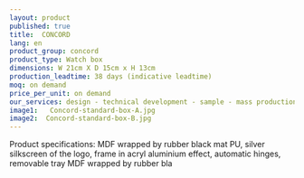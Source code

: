 ```yaml
---
layout: product
published: true
title:  CONCORD
lang: en
product_group: concord
product_type: Watch box
dimensions: W 21cm X D 15cm x H 13cm
production_leadtime: 38 days (indicative leadtime)
moq: on demand
price_per_unit: on demand
our_services: design - technical development - sample - mass production - QC - logistic - shipping
image1:   Concord-standard-box-A.jpg
image2:  Concord-standard-box-B.jpg
---
```

Product specifications: MDF wrapped by rubber black mat PU, silver silkscreen of the logo, frame in acryl aluminium effect, automatic hinges, removable tray MDF wrapped by rubber bla

